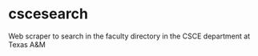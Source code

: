 # cscesearch
Web scraper to search in the faculty directory in the CSCE department at Texas A&amp;M
